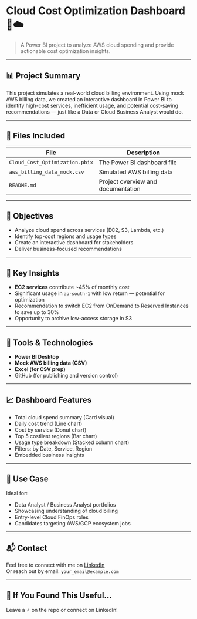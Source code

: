 # Cloud Cost Optimization Dashboard 💸☁️

> A Power BI project to analyze AWS cloud spending and provide actionable cost optimization insights.

---

## 📊 Project Summary

This project simulates a real-world cloud billing environment. Using mock AWS billing data, we created an interactive dashboard in Power BI to identify high-cost services, inefficient usage, and potential cost-saving recommendations — just like a Data or Cloud Business Analyst would do.

---

## 📁 Files Included

| File | Description |
|------|-------------|
| `Cloud_Cost_Optimization.pbix` | The Power BI dashboard file |
| `aws_billing_data_mock.csv` | Simulated AWS billing data |
| `README.md` | Project overview and documentation |

---

## 🎯 Objectives

- Analyze cloud spend across services (EC2, S3, Lambda, etc.)
- Identify top-cost regions and usage types
- Create an interactive dashboard for stakeholders
- Deliver business-focused recommendations

---

## 🧠 Key Insights

- **EC2 services** contribute ~45% of monthly cost
- Significant usage in `ap-south-1` with low return — potential for optimization
- Recommendation to switch EC2 from OnDemand to Reserved Instances to save up to 30%
- Opportunity to archive low-access storage in S3

---

## 💼 Tools & Technologies

- **Power BI Desktop**
- **Mock AWS billing data (CSV)**
- **Excel (for CSV prep)**
- GitHub (for publishing and version control)

---

## 📈 Dashboard Features

- Total cloud spend summary (Card visual)
- Daily cost trend (Line chart)
- Cost by service (Donut chart)
- Top 5 costliest regions (Bar chart)
- Usage type breakdown (Stacked column chart)
- Filters: by Date, Service, Region
- Embedded business insights

---

## 📌 Use Case

Ideal for:
- Data Analyst / Business Analyst portfolios
- Showcasing understanding of cloud billing
- Entry-level Cloud FinOps roles
- Candidates targeting AWS/GCP ecosystem jobs

---

## 📬 Contact

Feel free to connect with me on [LinkedIn](https://www.linkedin.com/)  
Or reach out by email: `your_email@example.com`

---

## 🌟 If You Found This Useful...

Leave a ⭐️ on the repo or connect on LinkedIn!

